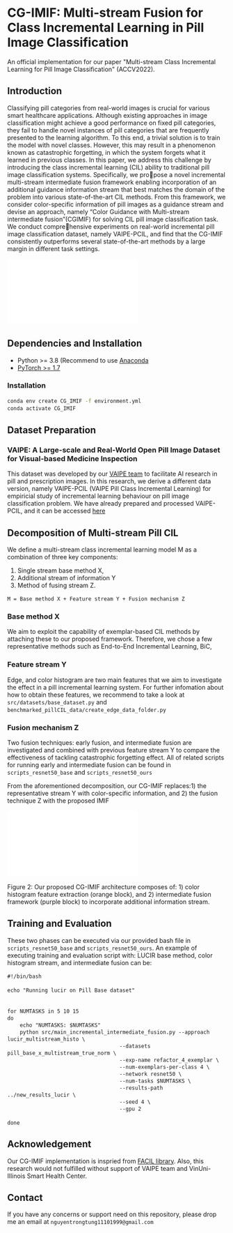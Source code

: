 # CG-IMIF: Multi-stream Fusion for Class Incremental Learning in Pill Image Classification


An official implementation for our paper "Multi-stream Class Incremental Learning for Pill Image Classification" (ACCV2022).

## Introduction

Classifying pill categories from real-world images is crucial for various smart healthcare applications. Although existing approaches
in image classification might achieve a good performance on fixed pill
categories, they fail to handle novel instances of pill categories that are
frequently presented to the learning algorithm. To this end, a trivial solution is to train the model with novel classes. However, this may result
in a phenomenon known as catastrophic forgetting, in which the system
forgets what it learned in previous classes. In this paper, we address
this challenge by introducing the class incremental learning (CIL) ability to traditional pill image classification systems. Specifically, we propose a novel incremental multi-stream intermediate fusion framework enabling incorporation of an additional guidance information stream that
best matches the domain of the problem into various state-of-the-art
CIL methods. From this framework, we consider color-specific information of pill images as a guidance stream and devise an approach,
namely “Color Guidance with Multi-stream intermediate fusion”(CGIMIF) for solving CIL pill image classification task. We conduct comprehensive experiments on real-world incremental pill image classification
dataset, namely VAIPE-PCIL, and find that the CG-IMIF consistently
outperforms several state-of-the-art methods by a large margin in different task settings.

![General Pipeline](/figures/pipeline_overview.pdf)

## Dependencies and Installation

- Python >= 3.8 (Recommend to use [Anaconda](https://www.anaconda.com/download/#linux)
- [PyTorch >= 1.7](https://pytorch.org/)

### Installation

```bash
conda env create CG_IMIF -f environment.yml
conda activate CG_IMIF
```

## Dataset Preparation
### VAIPE: A Large-scale and Real-World Open Pill Image Dataset for Visual-based Medicine Inspection
This dataset was developed by our [VAIPE team](https://vaipe.org/) to facilitate AI research in pill and prescription images. In this research, we derive a different data version, namely VAIPE-PCIL (VAIPE Pill Class Incremental Learning) for empiricial study of incremental learning behaviour on pill image classification problem. We have already prepared and processed VAIPE-PCIL, and it can be accessed [here](link_to_dataset)

## Decomposition of Multi-stream Pill CIL
We define a multi-stream class incremental learning model M as a combination
of three key components: 
1) Single stream base method X, 
2) Additional stream of information Y
3) Method of fusing stream Z.

```
M = Base method X + Feature stream Y + Fusion mechanism Z
```

### Base method X
We aim to exploit the capability of exemplar-based CIL methods by attaching these to our proposed
framework. Therefore, we chose a few representative methods such as End-to-End Incremental Learning, BiC, 

### Feature stream Y
Edge, and color histogram are two main features that we aim to investigate the effect in a pill incremental learning system. For further infomation about how to obtain
these features, we recommend to take a look at ```src/datasets/base_dataset.py``` and ```benchmarked_pillCIL_data/create_edge_data_folder.py```

### Fusion mechanism Z
Two fusion techniques: early fusion, and intermediate fusion are investigated and combined with previous feature stream Y to compare the effectiveness of tackling catastrophic forgetting effect. All of related scripts for running early and intermediate fusion can be found in ```scripts_resnet50_base``` and ```scripts_resnet50_ours```

From the aforementioned decomposition, our CG-IMIF replaces:1) the representative stream Y with color-specific information, and 2) the fusion
technique Z with the proposed IMIF

![General Pipeline](/figures/X-CG-IMIF.pdf)

Figure 2: Our proposed CG-IMIF architecture composes of: 1) color histogram
feature extraction (orange block), and 2) intermediate fusion framework (purple
block) to incorporate additional information stream.

## Training and Evaluation
These two phases can be executed via our provided bash file in ```scripts_resnet50_base``` and ```scripts_resnet50_ours```. An example of executing training
and evaluation script with: LUCIR base method, color histogram stream, and intermediate fusion can be:

```
#!/bin/bash

echo "Running lucir on Pill Base dataset"


for NUMTASKS in 5 10 15
do
    echo "NUMTASKS: $NUMTASKS"
    python src/main_incremental_intermediate_fusion.py --approach lucir_multistream_histo \
                                    --datasets pill_base_x_multistream_true_norm \
                                    --exp-name refactor_4_exemplar \
                                    --num-exemplars-per-class 4 \
                                    --network resnet50 \
                                    --num-tasks $NUMTASKS \
                                    --results-path ../new_results_lucir \
                                    --seed 4 \
                                    --gpu 2

done
```

## Acknowledgement
Our CG-IMIF implementation is inspried from [FACIL library](https://github.com/mmasana/FACIL). Also, this research would not fulfilled without support of VAIPE team and VinUni-Illinois Smart Health Center.

## Contact
If you have any concerns or support need on this repository, please drop me an email at ```nguyentrongtung11101999@gmail.com```
